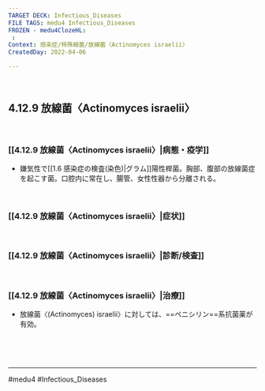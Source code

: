```yaml
---
TARGET DECK: Infectious_Diseases
FILE TAGS: medu4 Infectious_Diseases
FROZEN - medu4ClozeHL:
 : 
Context: 感染症/特殊細菌/放線菌〈Actinomyces israelii〉
CreatedDay: 2022-04-06

---
```


<br>

## 4.12.9 放線菌〈Actinomyces israelii〉

<br>

### [[4.12.9 放線菌〈Actinomyces israelii〉|病態・疫学]]
* 嫌気性で[[1.6 感染症の検査(染色)|グラム]]陽性桿菌。胸部、腹部の放線菌症を起こす菌。口腔内に常在し、腸管、女性性器から分離される。



<br>

### [[4.12.9 放線菌〈Actinomyces israelii〉|症状]]

<br>

### [[4.12.9 放線菌〈Actinomyces israelii〉|診断/検査]]



<br>

### [[4.12.9 放線菌〈Actinomyces israelii〉|治療]]
* 放線菌〈(Actinomyces) israelii〉に対しては、==ペニシリン==系抗菌薬が有効。
<!--ID: 1652999969224-->







<br><br><br>

---
#medu4 #Infectious_Diseases